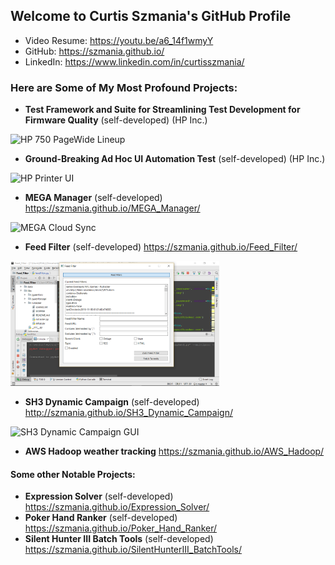 ## Welcome to Curtis Szmania's GitHub Profile

* Video Resume: https://youtu.be/a6_14f1wmyY
* GitHub: https://szmania.github.io/
* LinkedIn: https://www.linkedin.com/in/curtisszmania/

### Here are Some of My Most Profound Projects:
* **Test Framework and Suite for Streamlining Test Development for Firmware Quality** (self-developed) (HP Inc.)
<img src="http://www.www8-hp.com/ca/en/images/hero_pagwide_family_v6_tcm223_2329162_tcm223_2175277_tcm223-2329162.jpg" alt="HP 750 PageWide Lineup" height="200">


* **Ground-Breaking Ad Hoc UI Automation Test** (self-developed) (HP Inc.)
<img src="https://www.askdavetaylor.com/wp-content/uploads/2016/03/hp-pagewide-pro-control-screen.jpg" alt="HP Printer UI" height="200">

* **MEGA Manager** (self-developed) https://szmania.github.io/MEGA_Manager/
<img src="http://cdn2.ubergizmo.com/wp-content/uploads/2013/11/mega-launch.png" alt="MEGA Cloud Sync" height="200">

* **Feed Filter** (self-developed) https://szmania.github.io/Feed_Filter/
<img src="https://github.com/szmania/Feed_Filter/blob/master/extras/feed_filter.png" alt="Feed Filter GUI" height="200">

* **SH3 Dynamic Campaign** (self-developed) http://szmania.github.io/SH3_Dynamic_Campaign/
<img src="http://hostedgames.yolasite.com/resources/SH3DC.jpg.opt860x483o0%2C0s860x483.jpg" alt="SH3 Dynamic Campaign GUI" height="200">

* **AWS Hadoop weather tracking** https://szmania.github.io/AWS_Hadoop/

#### Some other Notable Projects:
* **Expression Solver** (self-developed) https://szmania.github.io/Expression_Solver/
* **Poker Hand Ranker** (self-developed) https://szmania.github.io/Poker_Hand_Ranker/
* **Silent Hunter III Batch Tools** (self-developed) https://szmania.github.io/SilentHunterIII_BatchTools/
